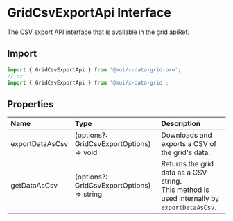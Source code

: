 # GridCsvExportApi Interface

<p class="description">The CSV export API interface that is available in the grid apiRef.</p>

## Import

```js
import { GridCsvExportApi } from '@mui/x-data-grid-pro';
// or
import { GridCsvExportApi } from '@mui/x-data-grid';
```

## Properties

| Name                                           | Type                                                                         | Description                                                                                      |
| :--------------------------------------------- | :--------------------------------------------------------------------------- | :----------------------------------------------------------------------------------------------- |
| <span class="prop-name">exportDataAsCsv</span> | <span class="prop-type">(options?: GridCsvExportOptions) =&gt; void</span>   | Downloads and exports a CSV of the grid's data.                                                  |
| <span class="prop-name">getDataAsCsv</span>    | <span class="prop-type">(options?: GridCsvExportOptions) =&gt; string</span> | Returns the grid data as a CSV string.<br />This method is used internally by `exportDataAsCsv`. |
